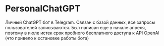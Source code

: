# PersonalChatGPT
Личный ChatGPT бот в Telegram. Связан с базой данных, все запросы пользователей записываются. 
Был написан еще в начале апреля, поэтому в июле истек срок пробного бесплатного доступа к API OpenAI (что привело к остановке работы бота)
